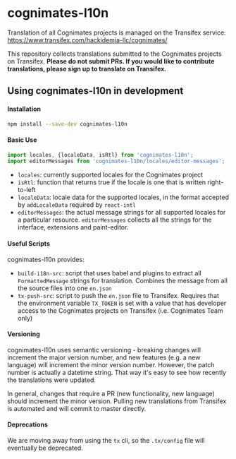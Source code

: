 # cognimates-l10n

Translation of all Cognimates projects is managed on the Transifex service: https://www.transifex.com/hackidemia-llc/cognimates/

This repository collects translations submitted to the Cognimates projects on Transifex. **Please do not submit PRs. If you would like to contribute translations, please sign up to translate on Transifex.**

## Using cognimates-l10n in development

#### Installation
```bash
npm install --save-dev cognimates-l10n
```

#### Basic Use
```js
import locales, {localeData, isRtl} from 'cognimates-l10n';
import editorMessages from 'cognimates-l10n/locales/editor-messages';
```
* `locales`: currently supported locales for the Cognimates project
* `isRtl`: function that returns true if the locale is one that is written right-to-left
* `localeData`: locale data for the supported locales, in the format accepted by `addLocaleData` required by `react-intl`
* `editorMessages`: the actual message strings for all supported locales for a particular resource. `editorMessages` collects all the strings for the interface, extensions and paint-editor.

#### Useful Scripts
cognimates-l10n provides:
* `build-i18n-src`: script that uses babel and plugins to extract all `FormattedMessage` strings for translation. Combines the message from all the source files into one `en.json`
* `tx-push-src`: script to push the `en.json` file to Transifex. Requires that the environment variable `TX_TOKEN` is set with a value that has developer access to the Cognimates projects on Transifex (i.e. Cognimates Team only)

#### Versioning
cognimates-l10n uses semantic versioning - breaking changes will increment the major version number, and new features (e.g. a new language) will increment the minor version number. However, the patch number is actually a datetime string. That way it's easy to see how recently the translations were updated.

In general, changes that require a PR (new functionality, new language) should increment the minor version. Pulling new translations from Transifex is automated and will commit to master directly.

#### Deprecations

We are moving away from using the `tx` cli, so the `.tx/config` file will eventually be deprecated.
